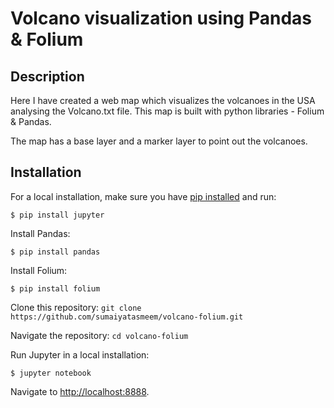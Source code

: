 # Volcano visualization using Pandas & Folium

## Description

Here I have created a web map which visualizes the volcanoes in the USA analysing the Volcano.txt file. This map is built with python libraries - Folium & Pandas. 

The map has a base layer and a marker layer to point out the volcanoes. 

## Installation

For a local installation, make sure you have
[pip installed](https://pip.readthedocs.io/en/stable/installing/) and run:

    $ pip install jupyter

Install Pandas: 

    $ pip install pandas

Install Folium: 

    $ pip install folium

Clone this repository: `git clone https://github.com/sumaiyatasmeem/volcano-folium.git`

Navigate the repository: `cd volcano-folium`

Run Jupyter in a local installation: 
  
    $ jupyter notebook

 Navigate to [http://localhost:8888](http://localhost:8888). 
